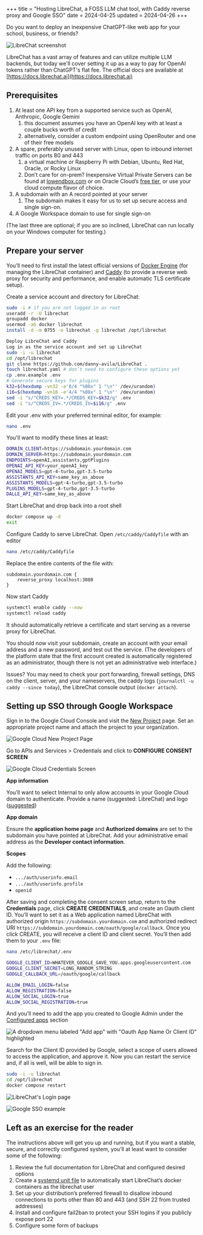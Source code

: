 +++
title = "Hosting LibreChat, a FOSS LLM chat tool, with Caddy reverse proxy and Google SSO"
date = 2024-04-25
updated = 2024-04-26
+++

Do you want to deploy an inexpensive ChatGPT-like web app for your school, business, or friends?

![LibreChat screenshot](librechat-example.png)

LibreChat has a vast array of features and can utilize multiple LLM backends, but today we'll cover setting it up as a way to pay for OpenAI tokens rather than ChatGPT's flat fee. The official docs are available at [https://docs.librechat.ai](https://docs.librechat.ai)

## Prerequisites
1. At least one API key from a supported service such as OpenAI, Anthropic, Google Gemini
   1. this document assumes you have an OpenAI key with at least a couple bucks worth of credit
   2. alternatively, consider a custom endpoint using OpenRouter and one of their free models
2. A spare, preferably unused server with Linux, open to inbound internet traffic on ports 80 and 443
   1. a virtual machine or Raspberry Pi with Debian, Ubuntu, Red Hat, Oracle, or Rocky Linux
   2. Don’t care for on-prem? Inexpensive Virtual Private Servers can be found at [lowendbox.com](https://lowendbox.com/) or on Oracle Cloud’s [free tier](https://www.oracle.com/cloud/free/), or use your cloud compute flavor of choice.
3. A subdomain with an A record pointed at your server
   1. The subdomain makes it easy for us to set up secure access and single sign-on.
4. A Google Workspace domain to use for single sign-on

(The last three are optional; if you are so inclined, LibreChat can run locally on your Windows computer for testing.)

## Prepare your server

You’ll need to first install the latest official versions of [Docker Engine](https://docs.docker.com/engine/install/#supported-platforms) (for managing the LibreChat container) and [Caddy](https://caddyserver.com/docs/install) (to provide a reverse web proxy for security and performance, and enable automatic TLS certificate setup).

Create a service account and directory for LibreChat:

```sh
sudo -i # if you are not logged in as root
useradd -r -U librechat
groupadd docker
usermod -aG docker librechat
install -d -m 0755 -o librechat -g librechat /opt/librechat

Deploy LibreChat and Caddy
Log in as the service account and set up LibreChat
sudo -i -u librechat
cd /opt/librechat
git clone https://github.com/danny-avila/LibreChat .
touch librechat.yaml # don’t need to configure these options yet
cp .env.example .env
# Generate secure keys for plugins
k32=$(hexdump -vn32 -e'8/4 "%08x" 1 "\n"' /dev/urandom)
i16=$(hexdump -vn16 -e'4/4 "%08x" 1 "\n"' /dev/urandom)
sed -i "s/^CREDS_KEY=.*/CREDS_KEY=$k32/g" .env
sed -i "s/^CREDS_IV=.*/CREDS_IV=$i16/g" .env
```

Edit your .env with your preferred terminal editor, for example:

```sh
nano .env
```

You'll want to modify these lines at least:

```sh
DOMAIN_CLIENT=https://subdomain.yourdomain.com
DOMAIN_SERVER=https://subdomain.yourdomain.com
ENDPOINTS=openAI,assistants,gptPlugins
OPENAI_API_KEY=your_openAI_key
OPENAI_MODELS=gpt-4-turbo,gpt-3.5-turbo
ASSISTANTS_API_KEY=same_key_as_above
ASSISTANTS_MODELS=gpt-4-turbo,gpt-3.5-turbo
PLUGINS_MODELS=gpt-4-turbo,gpt-3.5-turbo
DALLE_API_KEY=same_key_as_above
```

Start LibreChat and drop back into a root shell

```sh
docker compose up -d
exit
```

Configure Caddy to serve LibreChat. Open `/etc/caddy/Caddyfile` with an editor

```sh
nano /etc/caddy/Caddyfile
```

Replace the entire contents of the file with:

```caddyfile
subdomain.yourdomain.com {
	reverse_proxy localhost:3080
}
```

Now start Caddy

```sh
systemctl enable caddy --now
systemctl reload caddy
```

It should automatically retrieve a certificate and start serving as a reverse proxy for LibreChat.

You should now visit your subdomain, create an account with your email address and a new password, and test out the service. (The developers of the platform state that the first account created is automatically registered as an administrator, though there is not yet an administrative web interface.)

Issues? You may need to check your port forwarding, firewall settings, DNS on the client, server, and your nameservers, the caddy logs (`journalctl -u caddy --since today`), the LibreChat console output (`docker attach`).

## Setting up SSO through Google Workspace

Sign in to the Google Cloud Console and visit the [New Project](https://console.cloud.google.com/projectcreate) page. Set an appropriate project name and attach the project to your organization.

![Google Cloud New Project Page](newproject.png)

Go to APIs and Services > Credentials and click to **CONFIGURE CONSENT SCREEN**

![Google Cloud Credentials Screen](credentials.png)

**App information**

You’ll want to select Internal to only allow accounts in your Google Cloud domain to authenticate. Provide a name (suggested: LibreChat) and logo ([suggested](https://github.com/danny-avila/LibreChat/blob/main/docs/assets/favicon_package/android-chrome-192x192.png))

**App domain**

Ensure the **application home page** and **Authorized domains** are set to the subdomain you have pointed at LibreChat. Add your administrative email address as the **Developer contact information**.

**Scopes**

Add the following:

* `.../auth/userinfo.email`
* `.../auth/userinfo.profile`
* `openid`

After saving and completing the consent screen setup, return to the **Credentials** page, click **CREATE CREDENTIALS**, and create an Oauth client ID. You’ll want to set it as a Web application named LibreChat with authorized origin `https://subdomain.yourdomain.com` and authorized redirect URI `https://subdomain.yourdomain.com/oauth/google/callback`. Once you click CREATE, you will receive a client ID and client secret. You’ll then add them to your `.env` file:

```sh
nano /etc/librechat/.env
```

```sh
GOOGLE_CLIENT_ID=WHATEVER_GOOGLE_GAVE_YOU.apps.googleusercontent.com
GOOGLE_CLIENT_SECRET=LONG_RANDOM_STRING
GOOGLE_CALLBACK_URL=/oauth/google/callback

ALLOW_EMAIL_LOGIN=false
ALLOW_REGISTRATION=false
ALLOW_SOCIAL_LOGIN=true
ALLOW_SOCIAL_REGISTRATION=true
```

And you’ll need to add the app you created to Google Admin under the [Configured apps](https://admin.google.com/ac/owl/list?tab=configuredApps) section

![A dropdown menu labeled "Add app" with "Oauth App Name Or Client ID" highlighted](add-oauth.png)

Search for the Client ID provided by Google, select a scope of users allowed to access the application, and approve it. Now you can restart the service and, if all is well, will be able to sign in.

```sh
sudo -i -u librechat
cd /opt/librechat
docker compose restart
```

![LibreChat's Login page](librechat-login.png)

![Google SSO example](google-sso.png)

## Left as an exercise for the reader
The instructions above will get you up and running, but if you want a stable, secure, and correctly configured system, you’ll at least want to consider some of the following:
1. Review the full documentation for LibreChat and configured desired options
2. Create a [systemd unit file](https://askubuntu.com/questions/1459175/how-to-run-a-docker-compose-as-a-systemd-service) to automatically start LibreChat’s docker containers as the librechat user
3. Set up your distribution’s preferred firewall to disallow inbound connections to ports other than 80 and 443 (and SSH 22 from trusted addresses)
4. Install and configure fail2ban to protect your SSH logins if you publicly expose port 22
5. Configure some form of backups